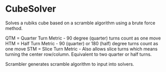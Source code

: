 # CubeSolver
Solves a rubiks cube based on a scramble algorithm using a brute force method.

QTM = Quarter Turn Metric - 90 degree (quarter) turns count as one move
HTM = Half Turn Metric - 90 (quarter) or 180 (half) degree turns count as one move
STM = Slice Turn Metric - Also allows slice turns which means turning the center row/column. Equivalent to two quarter or half turns.

Scrambler generates scramble algorithm to input into solvers.
